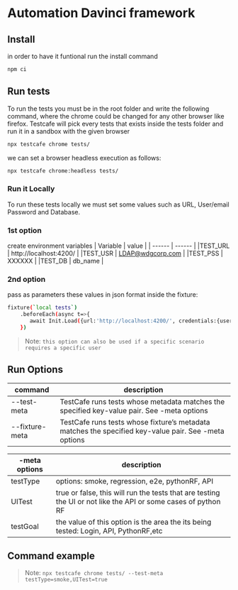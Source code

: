 # Automation Davinci framework 

## Install
in order to have it funtional run the install command
```sh
npm ci
```

## Run tests
To run the tests you must be in the root folder and write the following command, where the chrome could be changed for any other browser like firefox.
Testcafe will pick every tests that exists inside the tests folder and run it in a sandbox with the given browser

```sh
npx testcafe chrome tests/
```
we can set a browser headless execution as follows: 
```sh
npx testcafe chrome:headless tests/
```
### Run it Locally
To run these tests locally we must set some values such as URL, User/email Password and Database.
### 1st option
create environment variables 
| Variable  | value |
| ------    | ------ |
|TEST_URL   | http://localhost:4200/ |
|TEST_USR   | LDAP@wdgcorp.com |
|TEST_PSS   | XXXXXX |
|TEST_DB    | db_name |

### 2nd option
pass as parameters these values in json format inside the fixture:
```sh
fixture(`local tests`)
    .beforeEach(async t=>{
       await Init.Load({url:'http://localhost:4200/', credentials:{user: 'LDAP@wdgcorp.com', password: "XXXXX", database:"db_name"}});
    })
```
> Note: `this option can also be used if a specific scenario requires a specific user `

## Run Options
| command | description |
| ------ | ------ |
| --test-meta | TestCafe runs tests whose metadata matches the specified key-value pair. See -meta options|
| --fixture-meta | TestCafe runs tests whose fixture’s metadata matches the specified key-value pair. See -meta options |

| -meta options | description |
| ------ | ------ |
| testType | options: smoke, regression, e2e, pythonRF, API |
| UITest | true or false, this will run the tests that are testing the UI or not like the API or some cases of python RF |
| testGoal | the value of this option is the area the its being tested: Login, API, PythonRF,etc |

## Command example 
> Note: `npx testcafe chrome tests/ --test-meta testType=smoke,UITest=true`
